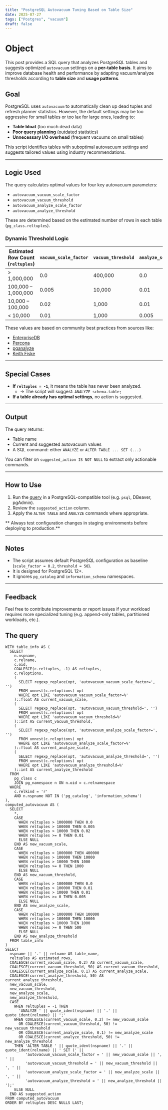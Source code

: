 ```yaml
---
title: "PostgreSQL Autovacuum Tuning Based on Table Size"
date: 2025-07-27
tags: ["Postgres", "vacuum"]
draft: false
---
```


# Object 

This post provides a SQL query that analyzes PostgreSQL tables and suggests optimized `autovacuum` settings on a **per-table basis**. It aims to improve database health and performance by adapting vacuum/analyze thresholds according to **table size** and **usage patterns**.

## Goal

PostgreSQL uses `autovacuum` to automatically clean up dead tuples and refresh planner statistics. However, the default settings may be too aggressive for small tables or too lax for large ones, leading to:

- **Table bloat** (too much dead data)
- **Poor query planning** (outdated statistics)
- **Unnecessary I/O overhead** (frequent vacuums on small tables)

This script identifies tables with suboptimal autovacuum settings and suggests tailored values using industry recommendations.

---

## Logic Used

The query calculates optimal values for four key autovacuum parameters:

- `autovacuum_vacuum_scale_factor`
- `autovacuum_vacuum_threshold`
- `autovacuum_analyze_scale_factor`
- `autovacuum_analyze_threshold`

These are determined based on the estimated number of rows in each table (`pg_class.reltuples`).

### Dynamic Threshold Logic

| Estimated Row Count (`reltuples`) | `vacuum_scale_factor` | `vacuum_threshold` | `analyze_scale_factor` | `analyze_threshold` |
|-----------------------------------|------------------------|--------------------|-------------------------|----------------------|
| > 1,000,000                       | 0.0                    | 400,000            | 0.0                     | 100,000              |
| 100,000 – 1,000,000               | 0.005                  | 10,000             | 0.01                    | 10,000               |
| 10,000 – 100,000                  | 0.02                   | 1,000              | 0.01                    | 1,000                |
| < 10,000                          | 0.01                   | 1,000              | 0.005                   | 500                  |

These values are based on community best practices from sources like:

- [EnterpriseDB](https://www.enterprisedb.com/blog/autovacuum-tuning-basics)
- [Percona](https://www.percona.com/blog/tuning-autovacuum-in-postgresql-and-autovacuum-internals)
- [pganalyze](https://pganalyze.com/blog/introducing-vacuum-advisor-postgres)
- [Keith Fiske](https://www.keithf4.com/per-table-autovacuum-tuning/)

---

## Special Cases

- **If `reltuples = -1`**, it means the table has never been analyzed.
  - → The script will suggest: `ANALYZE schema.table;`
- **If a table already has optimal settings**, no action is suggested.

---

## Output

The query returns:

- Table name
- Current and suggested autovacuum values
- A SQL command: either `ANALYZE` or `ALTER TABLE ... SET (...)`

You can filter on `suggested_action IS NOT NULL` to extract only actionable commands.

---

## How to Use

1. Run the [query](/post/vaccum/#the-query) in a PostgreSQL-compatible tool (e.g. `psql`, DBeaver, pgAdmin).
2. Review the `suggested_action` column.
3. Apply the `ALTER TABLE` and `ANALYZE` commands where appropriate.

** Always test configuration changes in staging environments before deploying to production.**

---

## Notes

- The script assumes default PostgreSQL configuration as baseline (`scale_factor = 0.2`, `threshold = 50`).
- It is designed for PostgreSQL 12+.
- It ignores `pg_catalog` and `information_schema` namespaces.

---

## Feedback

Feel free to contribute improvements or report issues if your workload requires more specialized tuning (e.g. append-only tables, partitioned workloads, etc.).

## The query
```
WITH table_info AS (
  SELECT
    n.nspname,
    c.relname,
    c.oid,
    COALESCE(c.reltuples, -1) AS reltuples,
    c.reloptions,
    (
      SELECT regexp_replace(opt, 'autovacuum_vacuum_scale_factor=', '')
      FROM unnest(c.reloptions) opt
      WHERE opt LIKE 'autovacuum_vacuum_scale_factor=%'
    )::float AS current_vacuum_scale,
    (
      SELECT regexp_replace(opt, 'autovacuum_vacuum_threshold=', '')
      FROM unnest(c.reloptions) opt
      WHERE opt LIKE 'autovacuum_vacuum_threshold=%'
    )::int AS current_vacuum_threshold,
    (
      SELECT regexp_replace(opt, 'autovacuum_analyze_scale_factor=', '')
      FROM unnest(c.reloptions) opt
      WHERE opt LIKE 'autovacuum_analyze_scale_factor=%'
    )::float AS current_analyze_scale,
    (
      SELECT regexp_replace(opt, 'autovacuum_analyze_threshold=', '')
      FROM unnest(c.reloptions) opt
      WHERE opt LIKE 'autovacuum_analyze_threshold=%'
    )::int AS current_analyze_threshold
  FROM
    pg_class c
    JOIN pg_namespace n ON n.oid = c.relnamespace
  WHERE
    c.relkind = 'r'
    AND n.nspname NOT IN ('pg_catalog', 'information_schema')
),
computed_autovacuum AS (
  SELECT
    *,
    CASE
      WHEN reltuples > 1000000 THEN 0.0
      WHEN reltuples > 100000 THEN 0.005
      WHEN reltuples > 10000 THEN 0.02
      WHEN reltuples >= 0 THEN 0.01
      ELSE NULL
    END AS new_vacuum_scale,
    CASE
      WHEN reltuples > 1000000 THEN 400000
      WHEN reltuples > 100000 THEN 10000
      WHEN reltuples > 10000 THEN 1000
      WHEN reltuples >= 0 THEN 1000
      ELSE NULL
    END AS new_vacuum_threshold,
    CASE
      WHEN reltuples > 1000000 THEN 0.0
      WHEN reltuples > 100000 THEN 0.01
      WHEN reltuples > 10000 THEN 0.01
      WHEN reltuples >= 0 THEN 0.005
      ELSE NULL
    END AS new_analyze_scale,
    CASE
      WHEN reltuples > 1000000 THEN 100000
      WHEN reltuples > 100000 THEN 10000
      WHEN reltuples > 10000 THEN 1000
      WHEN reltuples >= 0 THEN 500
      ELSE NULL
    END AS new_analyze_threshold
  FROM table_info
)
SELECT
  nspname || '.' || relname AS table_name,
  reltuples AS estimated_rows,
  COALESCE(current_vacuum_scale, 0.2) AS current_vacuum_scale,
  COALESCE(current_vacuum_threshold, 50) AS current_vacuum_threshold,
  COALESCE(current_analyze_scale, 0.1) AS current_analyze_scale,
  COALESCE(current_analyze_threshold, 50) AS current_analyze_threshold,
  new_vacuum_scale,
  new_vacuum_threshold,
  new_analyze_scale,
  new_analyze_threshold,
  CASE
    WHEN reltuples = -1 THEN 
      'ANALYZE ' || quote_ident(nspname) || '.' || quote_ident(relname) || ';'
    WHEN COALESCE(current_vacuum_scale, 0.2) != new_vacuum_scale
      OR COALESCE(current_vacuum_threshold, 50) != new_vacuum_threshold
      OR COALESCE(current_analyze_scale, 0.1) != new_analyze_scale
      OR COALESCE(current_analyze_threshold, 50) != new_analyze_threshold
    THEN 'ALTER TABLE ' || quote_ident(nspname) || '.' || quote_ident(relname) || ' SET (' ||
         'autovacuum_vacuum_scale_factor = ' || new_vacuum_scale || ', ' ||
         'autovacuum_vacuum_threshold = ' || new_vacuum_threshold || ', ' ||
         'autovacuum_analyze_scale_factor = ' || new_analyze_scale || ', ' ||
         'autovacuum_analyze_threshold = ' || new_analyze_threshold || ');'
    ELSE NULL
  END AS suggested_action
FROM computed_autovacuum
ORDER BY reltuples DESC NULLS LAST;
```

